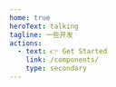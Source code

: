 ```yaml
---
home: true
heroText: talking
tagline: 一些开发
actions:
  - text: 👉 Get Started
    link: /components/
    type: secondary
---
```


<br />


<script setup>
import { init } from 'ityped'
import { onMounted  } from 'vue'

onMounted(() => {
  const oneElement = document.querySelector('.description')
  init(oneElement, { showCursor: false,  disableBackTyping: true, strings: ['过程中的总结'] });
})
</script>

